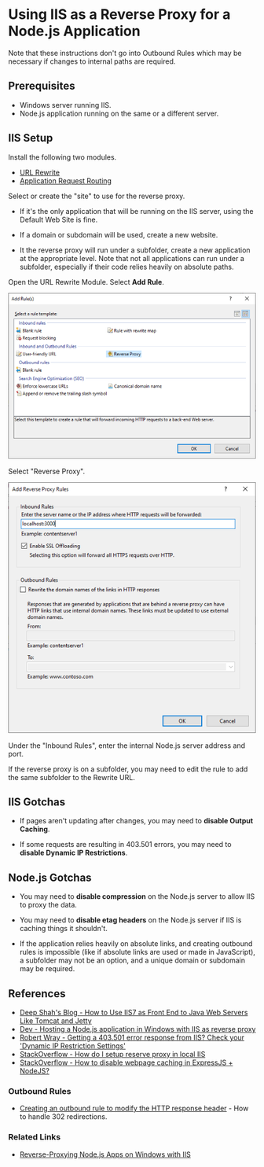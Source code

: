 # Using IIS as a Reverse Proxy for a Node.js Application

Note that these instructions don't go into Outbound Rules
which may be necessary if changes to internal paths are required.

## Prerequisites

-   Windows server running IIS.
-   Node.js application running on the same or a different server.

## IIS Setup

Install the following two modules.

-   [URL Rewrite](https://www.iis.net/downloads/microsoft/url-rewrite)
-   [Application Request Routing](https://www.iis.net/downloads/microsoft/application-request-routing)

Select or create the "site" to use for the reverse proxy.

-   If it's the only application that will be running on the IIS server,
    using the Default Web Site is fine.

-   If a domain or subdomain will be used,
    create a new website.

-   It the reverse proxy will run under a subfolder,
    create a new application at the appropriate level.
    Note that not all applications can run under a subfolder,
    especially if their code relies heavily on absolute paths.

Open the URL Rewrite Module.  Select **Add Rule**.

![Add Rule Window](addRule.png)

Select "Reverse Proxy".

![Add Reverse Proxy Rules Window](addReverseProxyRules.png)

Under the "Inbound Rules", enter the internal Node.js server address and port.

If the reverse proxy is on a subfolder, you may need to edit the rule
to add the same subfolder to the Rewrite URL.

## IIS Gotchas

-   If pages aren't updating after changes,
    you may need to **disable Output Caching**.

-   If some requests are resulting in 403.501 errors,
    you may need to **disable Dynamic IP Restrictions**.

## Node.js Gotchas

-   You may need to **disable compression** on the Node.js server
    to allow IIS to proxy the data.

-   You may need to **disable etag headers** on the Node.js server
    if IIS is caching things it shouldn't.

-   If the application relies heavily on absolute links,
    and creating outbound rules is impossible
    (like if absolute links are used or made in JavaScript),
    a subfolder may not be an option, and a unique domain or subdomain may be required.

## References

-   [Deep Shah's Blog - How to Use IIS7 as Front End to Java Web Servers Like Tomcat and Jetty](http://www.gitshah.com/2013/06/how-to-use-iis7-as-front-end-to-java.html)
-   [Dev - Hosting a Node.js application in Windows with IIS as reverse proxy](https://dev.to/petereysermans/hosting-a-node-js-application-on-windows-with-iis-as-reverse-proxy-397b)
-   [Robert Wray - Getting a 403.501 error response from IIS? Check your 'Dynamic IP Restriction Settings'](https://robertwray.co.uk/blog/getting-a-403-501-error-response-from-iis-check-your-dynamic-ip-restriction-settings)
-   [StackOverflow - How do I setup reserve proxy in local IIS](https://stackoverflow.com/questions/58480493/how-do-i-setup-reverse-proxy-in-local-iis)
-   [StackOverflow - How to disable webpage caching in ExpressJS + NodeJS?](https://stackoverflow.com/questions/22632593/how-to-disable-webpage-caching-in-expressjs-nodejs)

### Outbound Rules

-   [Creating an outbound rule to modify the HTTP response header](https://docs.microsoft.com/en-us/iis/extensions/url-rewrite-module/modifying-http-response-headers#creating-an-outbound-rule-to-modify-the-http-response-header) - How to handle 302 redirections.

### Related Links

-   [Reverse-Proxying Node.js Apps on Windows with IIS](https://travishorn.com/reverse-proxying-node-js-apps-on-windows-with-iis-acee318b6759)
